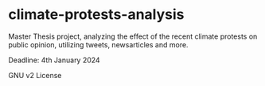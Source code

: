 # climate-protests-analysis
Master Thesis project, analyzing the effect of the recent climate protests on public opinion, utilizing tweets, newsarticles and more. 

Deadline: 4th January 2024

GNU v2 License
